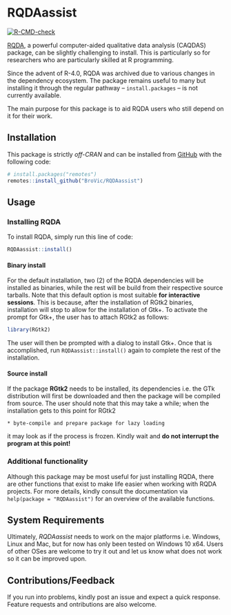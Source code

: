 
<!-- README.md is generated from README.Rmd. Please edit that file -->

# RQDAassist

<!-- badges: start -->

[![R-CMD-check](https://github.com/BroVic/RQDAassist/workflows/R-CMD-check/badge.svg)](https://github.com/BroVic/RQDAassist/actions)

<!-- badges: end -->

[RQDA](http://rqda.r-forge.r-project.org/), a powerful computer-aided
qualitative data analysis (CAQDAS) package, can be slightly challenging
to install. This is particularly so for researchers who are particularly
skilled at R programming.

Since the advent of R-4.0, RQDA was archived due to various changes in
the dependency ecosystem. The package remains useful to many but
installing it through the regular pathway – `install.packages` – is not
currently available.

The main purpose for this package is to aid RQDA users who still depend
on it for their work.

## Installation

This package is strictly *off-CRAN* and can be installed from
[GitHub](https://github.com/BroVic/RQDAassist) with the following code:

``` r
# install.packages("remotes")
remotes::install_github("BroVic/RQDAassist")
```

## Usage

### Installing RQDA

To install RQDA, simply run this line of code:

``` r
RQDAassist::install()
```

#### Binary install

For the default installation, two (2) of the RQDA dependencies will be
installed as binaries, while the rest will be build from their
respective source tarballs. Note that this default option is most
suitable **for interactive sessions**. This is because, after the
installation of RGtk2 binaries, installation will stop to allow for the
installation of Gtk+. To activate the prompt for Gtk+, the user has to
attach RGtk2 as follows:

``` r
library(RGtk2)
```

The user will then be prompted with a dialog to install Gtk+. Once that
is accomplished, run `RQDAassist::install()` again to complete the rest
of the installation.

#### Source install

If the package **RGtk2** needs to be installed, its dependencies
i.e. the GTk distribution will first be downloaded and then the package
will be compiled from source. The user should note that this may take a
while; when the installation gets to this point for RGtk2

    * byte-compile and prepare package for lazy loading

it may look as if the process is frozen. Kindly wait and **do not
interrupt the program at this point!**

### Additional functionality

Although this package may be most useful for just installing RQDA, there
are other functions that exist to make life easier when working with
RQDA projects. For more details, kindly consult the documentation via
`help(package = "RQDAassist")` for an overview of the available
functions.

## System Requirements

Ultimately, *RQDAassist* needs to work on the major platforms
i.e. Windows, Linux and Mac, but for now has only been tested on Windows
10 x64. Users of other OSes are welcome to try it out and let us know
what does not work so it can be improved upon.

## Contributions/Feedback

If you run into problems, kindly post an issue and expect a quick
response. Feature requests and ontributions are also welcome.
